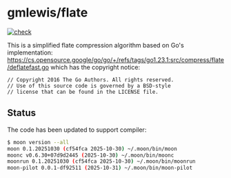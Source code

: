# gmlewis/flate
[![check](https://github.com/gmlewis/moonbit-flate/actions/workflows/check.yml/badge.svg)](https://github.com/gmlewis/moonbit-flate/actions/workflows/check.yml)

This is a simplified flate compression algorithm based on Go's implementation:
https://cs.opensource.google/go/go/+/refs/tags/go1.23.1:src/compress/flate/deflatefast.go
which has the copyright notice:

```
// Copyright 2016 The Go Authors. All rights reserved.
// Use of this source code is governed by a BSD-style
// license that can be found in the LICENSE file.
```

## Status

The code has been updated to support compiler:

```bash
$ moon version --all
moon 0.1.20251030 (cf54fca 2025-10-30) ~/.moon/bin/moon
moonc v0.6.30+07d9d2445 (2025-10-30) ~/.moon/bin/moonc
moonrun 0.1.20251030 (cf54fca 2025-10-30) ~/.moon/bin/moonrun
moon-pilot 0.0.1-df92511 (2025-10-31) ~/.moon/bin/moon-pilot
```
